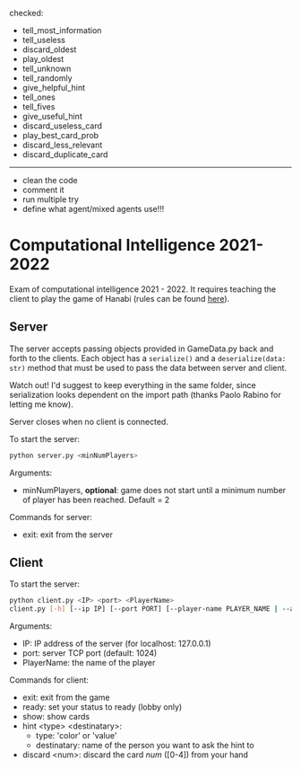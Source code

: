 checked:
  - tell_most_information
  - tell_useless
  - discard_oldest
  - play_oldest
  - tell_unknown
  - tell_randomly
  - give_helpful_hint
  - tell_ones
  - tell_fives
  - give_useful_hint
  - discard_useless_card
  - play_best_card_prob
  - discard_less_relevant
  - discard_duplicate_card

---------------
* clean the code
* comment it
* run multiple try
* define what agent/mixed agents use!!!


# Computational Intelligence 2021-2022

Exam of computational intelligence 2021 - 2022. It requires teaching the client to play the game of Hanabi (rules can be found [here](https://www.spillehulen.dk/media/102616/hanabi-card-game-rules.pdf)).

## Server

The server accepts passing objects provided in GameData.py back and forth to the clients.
Each object has a ```serialize()``` and a ```deserialize(data: str)``` method that must be used to pass the data between server and client.

Watch out! I'd suggest to keep everything in the same folder, since serialization looks dependent on the import path (thanks Paolo Rabino for letting me know).

Server closes when no client is connected.

To start the server:

```bash
python server.py <minNumPlayers>
```

Arguments:

+ minNumPlayers, __optional__: game does not start until a minimum number of player has been reached. Default = 2


Commands for server:

+ exit: exit from the server

## Client

To start the server:

```bash
python client.py <IP> <port> <PlayerName>
client.py [-h] [--ip IP] [--port PORT] [--player-name PLAYER_NAME | --ai-player AI_PLAYER]
```

Arguments:

+ IP: IP address of the server (for localhost: 127.0.0.1)
+ port: server TCP port (default: 1024)
+ PlayerName: the name of the player

Commands for client:

+ exit: exit from the game
+ ready: set your status to ready (lobby only)
+ show: show cards
+ hint \<type> \<destinatary>:
  + type: 'color' or 'value'
  + destinatary: name of the person you want to ask the hint to
+ discard \<num>: discard the card *num* (\[0-4]) from your hand
